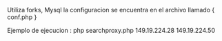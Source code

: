 Utiliza forks, Mysql la configuracion se encuentra en el archivo llamado { conf.php }


Ejemplo  de ejecucion :    php searchproxy.php 149.19.224.28 149.19.224.50
